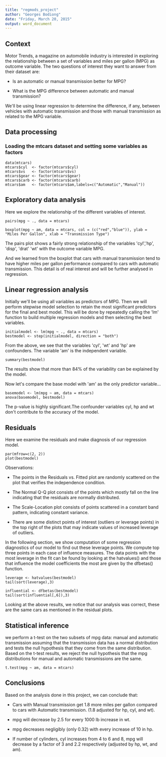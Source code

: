 ```yaml
---
title: "regmods_project"
author: "Georges Bodiong"
date: "Friday, March 20, 2015"
output: word_document
---
```


## Context

Motor Trends, a magazine on automobile industry is interested in exploring the relationship between a set of variables and miles per gallon (MPG) as outcome variable. The two questions of interest they want to answer from their dataset are:

+ Is an automatic or manual transmission better for MPG?

+ What is the MPG difference between automatic and manual transmission?

We'll be using linear regression to determine the difference, if any, between vehicles with automatic transmission and those with manual transmission as related to the MPG variable.

## Data processing

### Loading the mtcars dataset and setting some variables as factors

```{r loading_data}
data(mtcars)
mtcars$cyl  <- factor(mtcars$cyl)
mtcars$vs   <- factor(mtcars$vs)
mtcars$gear <- factor(mtcars$gear)
mtcars$carb <- factor(mtcars$carb)
mtcars$am   <- factor(mtcars$am,labels=c("Automatic","Manual"))
```

## Exploratory data analysis

Here we explore the relationship of the different variables of interest.

```{r pairs plot of mtcars}
pairs(mpg ~ ., data = mtcars)

boxplot(mpg ~ am, data = mtcars, col = (c("red","blue")), ylab = "Miles Per Gallon", xlab = "Transmission Type")
```

The pairs plot shows a fairly strong relationship of the variables 'cyl','hp', 'disp', 'drat' 'wt' with the outcome variable MPG.

And we learned from the boxplot that cars with manual transmission tend to have higher miles per gallon performance compared to cars with automatic transmission. This detail is of real interest and will be further analysed in regression.

## Linear regression analysis

Initially we'll be using all variables as predictors of MPG. Then we will perform stepwise model selection to retain the most significant predictors for the final and best model. This will be done by repeatedly calling the 'lm' function to build multiple regression models and then selecting the best variables. 

```{r}
initialmodel <- lm(mpg ~ ., data = mtcars)
bestmodel <- step(initialmodel, direction = "both")
```

From the above, we see that the variables 'cyl', 'wt' and 'hp' are confounders. The variable 'am' is the independent variable.

```{r summary best model}
summary(bestmodel)
```
The results show that more than 84% of the variability can be explained by the model.

Now let's compare the base model with 'am' as the only predictor variable...

```{r}
basemodel <- lm(mpg ~ am, data = mtcars)
anova(basemodel, bestmodel)
```

The p-value is highly significant.The confounder variables cyl, hp and wt don't contribute to the accuracy of the model.

## Residuals

Here we examine the residuals and make diagnosis of our regression model.

```{r}
par(mfrow=c(2, 2))
plot(bestmodel)
```

Observations:

+ The points in the Residuals vs. Fitted plot are randomly scattered on the plot that verifies the independence condition.

+ The Normal Q-Q plot consists of the points which mostly fall on the line indicating that the residuals are normally distributed.

+ The Scale-Location plot consists of points scattered in a constant band pattern, indicating constant variance.

+ There are some distinct points of interest (outliers or leverage points) in the top right of the plots that may indicate values of increased leverage of outliers.

In the following section, we show computation of some regression diagnostics of our model to find out these leverage points. We compute top three points in each case of influence measures. The data points with the most leverage in the fit can be found by looking at the hatvalues() and those that influence the model coefficients the most are given by the dfbetas() function.

```{r}
leverage <- hatvalues(bestmodel)
tail(sort(leverage),3)
```

```{r}
influential <- dfbetas(bestmodel)
tail(sort(influential[,6]),3)
```
Looking at the above results, we notice that our analysis was correct, these are the same cars as mentioned in the residual plots.

## Statistical inference

we perform a t-test on the two subsets of mpg data: manual and automatic transmission assuming that the transmission data has a normal distribution and tests the null hypothesis that they come from the same distribution. Based on the t-test results, we reject the null hypothesis that the mpg distributions for manual and automatic transmissions are the same.

```{r}
t.test(mpg ~ am, data = mtcars)
```

## Conclusions

Based on the analysis done in this project, we can conclude that:

+ Cars with Manual transmission get 1.8 more miles per gallon compared to cars with Automatic transmission. (1.8 adjusted for hp, cyl, and wt).

+ mpg will decrease by 2.5 for every 1000 lb increase in wt.

+ mpg decreases negligibly (only 0.32) with every increase of 10 in hp.

+ If number of cylinders, cyl increases from 4 to 6 and 8, mpg will decrease by a factor of 3 and 2.2 respectively (adjusted by hp, wt, and am).
